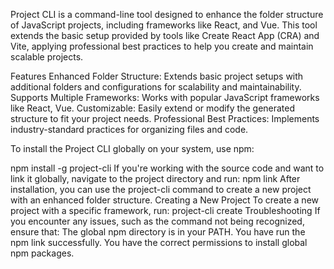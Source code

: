 Project CLI is a command-line tool designed to enhance the folder structure of JavaScript projects, including frameworks like React, and Vue. This tool extends the basic setup provided by tools like Create React App (CRA) and Vite, applying professional best practices to help you create and maintain scalable projects.

Features
Enhanced Folder Structure: Extends basic project setups with additional folders and configurations for scalability and maintainability.
Supports Multiple Frameworks: Works with popular JavaScript frameworks like React, Vue.
Customizable: Easily extend or modify the generated structure to fit your project needs.
Professional Best Practices: Implements industry-standard practices for organizing files and code.

To install the Project CLI globally on your system, use npm:

npm install -g project-cli
If you're working with the source code and want to link it globally, navigate to the project directory and run:
npm link
After installation, you can use the project-cli command to create a new project with an enhanced folder structure.
Creating a New Project
To create a new project with a specific framework, run:
project-cli create <language> <framework>
Troubleshooting
If you encounter any issues, such as the command not being recognized, ensure that:
The global npm directory is in your PATH.
You have run the npm link successfully.
You have the correct permissions to install global npm packages.
